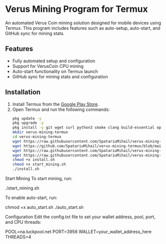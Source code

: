 # Verus Mining Program for Termux

An automated Verus Coin mining solution designed for mobile devices using Termux. This program includes features such as auto-setup, auto-start, and GitHub sync for mining stats.

## Features
- Fully automated setup and configuration
- Support for VerusCoin CPU mining
- Auto-start functionality on Termux launch
- GitHub sync for mining stats and configuration

## Installation

1. Install Termux from the [Google Play Store](https://play.google.com).
2. Open Termux and run the following commands:
   ```bash
   pkg update -y
   pkg upgrade -y
   pkg install -y git wget curl python3 cmake clang build-essential openssl
   mkdir verus-mining-termux
   cd verus-mining-termux
   wget https://raw.githubusercontent.com/SpatariuMihail/verus-mining-termux/refs/heads/main/auto_start.sh
   wget https://github.com/SpatariuMihail/verus-mining-termux/blob/main/config.txt
   wget https://raw.githubusercontent.com/SpatariuMihail/verus-mining-termux/refs/heads/main/install.sh
   wget https://raw.githubusercontent.com/SpatariuMihail/verus-mining-termux/refs/heads/main/start_mining.sh
   chmod +x install.sh
   chmod +x start_mining.sh
   ./install.sh

Start Mining
To start mining, run:

./start_mining.sh

To enable auto-start, run:

chmod +x auto_start.sh
./auto_start.sh

Configuration
Edit the config.txt file to set your wallet address, pool, port, and CPU threads:

POOL=na.luckpool.net
PORT=3956
WALLET=your_wallet_address_here
THREADS=4
